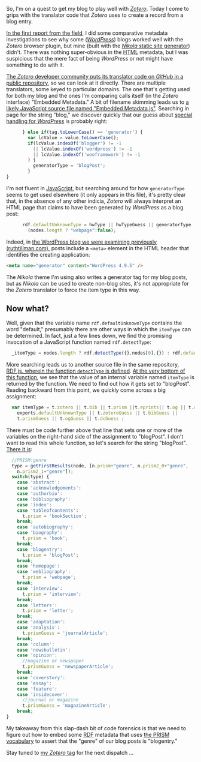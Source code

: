 <!--
.. title: What Zotero Wants From My Blog
.. slug: what-zotero-wants
.. date: 2018-04-27 05:33:37 UTC-05:00
.. tags: zotero, nikola, wordpress, metadata, html, microblogging, rdf, prism, javascript
.. category: 
.. link: 
.. description: Digging into Zotero translator code for embedded metadata to figure out what makes it decide something is a blog post.
.. type: text
-->

So, I'm on a quest to get my blog to play well with [_Zotero_](https://zotero.org). Today I come to grips with the translator code that _Zotero_ uses to create a record from a blog entry.<!-- TEASER_END -->

[In the first report from the field](/posts/2018/04/blogs-work-zotero/), I did some comparative metadata investigations to see why some ([_WordPress_](https://wordpress.org/)) blogs worked well with the _Zotero_ browser plugin, but mine (built with the [_Nikola_ static site generator](https://getnikola.com)) didn't. There was nothing super-obvious in the <abbr title="HyperText Markup Language">HTML</abbr> metadata, but I was suspicious that the mere fact of being _WordPress_ or not might have something to do with it.

[The _Zotero_ developer community puts its translator code on _GitHub_ in a public repository](https://github.com/zotero/translators), so we can look at it directly. There are multiple translators, some keyed to particular domains. The one that's getting used for both my blog and the ones I'm comparing calls itself (in the _Zotero_ interface) "Embedded Metadata." A bit of filename skimming leads us to [a likely JavaScript source file named "Embedded Metadata.js"](https://github.com/zotero/translators/blob/master/Embedded%20Metadata.js). Searching in page for the string "blog," we discover quickly that our guess about [special handling for _WordPress_](https://github.com/zotero/translators/blob/beb41ffeb07290e8937a0b99d313a868783487ab/Embedded%20Metadata.js#L272) is probably right:

```javascript
      } else if(tag.toLowerCase() == 'generator') {
        var lcValue = value.toLowerCase();
        if(lcValue.indexOf('blogger') != -1
          || lcValue.indexOf('wordpress') != -1
          || lcValue.indexOf('wooframework') != -1
        ) {
          generatorType = 'blogPost';
        }
}
```

I'm not fluent in [JavaScript](https://en.wikipedia.org/wiki/JavaScript), but searching around for how ```generatorType``` seems to get used elsewhere (it only appears in this file), it's pretty clear that, in the absence of any other indicia, _Zotero_ will always interpret an HTML page that claims to have been generated by _WordPress_ as a blog post:

```javascript
      rdf.defaultUnknownType = hwType || hwTypeGuess || generatorType || 
        (nodes.length ? "webpage":false);
```

Indeed, in [the WordPress blog we were examining previously (ruthtillman.com)](http://ruthtillman.com/blog/), posts include a ```<meta>``` element in the HTML header that identifies the creating application:

```html
<meta name="generator" content="WordPress 4.9.5" />
```

The _Nikola_ theme I'm using also writes a generator tag for my blog posts, but as _Nikola_ can be used to create non-blog sites, it's not appropriate for the _Zotero_ translator to force the item type in this way.

## Now what?

Well, given that the variable name ```rdf.defaultUnknownType``` contains the word "default," presumably there are other ways in which the ```itemType``` can be determined. In fact, just a few lines down, we find the promising invocation of a JavaScript function named ```rdf.detectType```:

```javascript
  _itemType = nodes.length ? rdf.detectType({},nodes[0],{}) : rdf.defaultUnknownType;
```

More searching leads us to another source file in the same repository, [RDF.js. wherein the function ```detectType``` is defined](https://github.com/zotero/translators/blob/beb41ffeb07290e8937a0b99d313a868783487ab/RDF.js#L263). [At the very bottom of this function](https://github.com/zotero/translators/blob/beb41ffeb07290e8937a0b99d313a868783487ab/RDF.js#L722), we see that the value of an internal variable named ```itemType``` is returned by the function. We need to find out how it gets set to "blogPost". Reading backward from this point, we quickly come across a big assignment:

```javascript
  var itemType = t.zotero || t.bib || t.prism ||t.eprints|| t.og || t.dc || 
    exports.defaultUnknownType || t.zoteroGuess || t.bibGuess || 
    t.prismGuess || t.ogGuess || t.dcGuess ;
```

There must be code further above that line that sets one or more of the variables on the right-hand side of the assignment to "blogPost". I don't want to read this whole function, so let's search for the string "blogPost". [There it is](https://github.com/zotero/translators/blob/beb41ffeb07290e8937a0b99d313a868783487ab/RDF.js#L633):

```javascript
  //PRISM:genre
  type = getFirstResults(node, [n.prism+"genre", n.prism2_0+"genre",
    n.prism2_1+"genre"]);
  switch(type) {
    case 'abstract':
    case 'acknowledgements':
    case 'authorbio':
    case 'bibliography':
    case 'index':
    case 'tableofcontents':
      t.prism = 'bookSection';
    break;
    case 'autobiography':
    case 'biography':
      t.prism = 'book';
    break;
    case 'blogentry':
      t.prism = 'blogPost';
    break;
    case 'homepage':
    case 'webliography':
      t.prism = 'webpage';
    break;
    case 'interview':
      t.prism = 'interview';
    break;
    case 'letters':
      t.prism = 'letter';
    break;
    case 'adaptation':
    case 'analysis':
      t.prismGuess = 'journalArticle';
    break;
    case 'column':
    case 'newsbulletin':
    case 'opinion':
      //magazine or newspaper
      t.prismGuess = 'newspaperArticle';
    break;
    case 'coverstory':
    case 'essay':
    case 'feature':
    case 'insidecover':
      //journal or magazine
      t.prismGuess = 'magazineArticle';
    break;
}
```

My takeaway from this slap-dash bit of code forensics is that we need to figure out how to embed some <abbr title="Resource Description Framework">RDF</abbr> metadata that uses [the <abbr title="Publishing Requirements for Industry Standard Metadata">PRISM</abbr> vocabulary](https://www.idealliance.org/specification/prism) to assert that the "genre" of our blog posts is "blogentry."

Stay tuned to [my _Zotero_ tag](/categories/zotero) for the next dispatch ...
